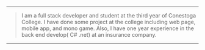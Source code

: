 _________

> I am a full stack developer and student at the third year of Conestoga College. I have done some project at the college including web page, mobile app, and mono game. Also, I have one year experience in the back end develop( C# .net) at an insurance company.
___________
